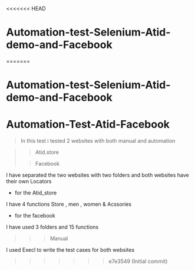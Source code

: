<<<<<<< HEAD
# Automation-test-Selenium-Atid-demo-and-Facebook
=======
# Automation-test-Selenium-Atid-demo-and-Facebook



# Automation-Test-Atid-Facebook

>In this test i tested 2 websites with both manual and automation


>> Atid.store
> 
> 
> >Facebook
> 

I have separated the two websites with two folders and both websites have their own Locators 


* for the Atid_store

I have 4 functions Store , men , women & Acssories


* for the facebook

I have used 3 folders and 15 functions 



>>> Manual
> 
> 
> 
I used Execl to write the test cases for both websites
>>>>>>> e7e3549 (Initial commit)
